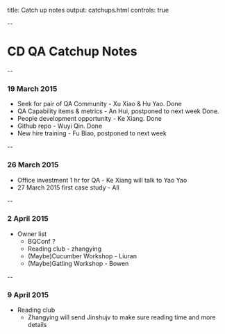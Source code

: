 title: Catch up notes
output: catchups.html
controls: true

--

# CD QA Catchup Notes

--

### 19 March 2015

* Seek for pair of QA Community - Xu Xiao & Hu Yao. Done
* QA Capability items & metrics - An Hui, postponed to next week Done.
* People development opportunity - Ke Xiang. Done
* Github repo - Wuyi Qin. Done
* New hire training - Fu Biao, postponed to next week

--

### 26 March 2015

* Office investment 1 hr for QA - Ke Xiang will talk to Yao Yao
* 27 March 2015 first case study - All

--

### 2 April 2015

* Owner list
	- BQConf ?
	- Reading club - zhangying
	- (Maybe)Cucumber Workshop - Liuran
	- (Maybe)Gatling Workshop - Bowen

--

### 9 April 2015

* Reading club
	- Zhangying will send Jinshujv to make sure reading time and more details
